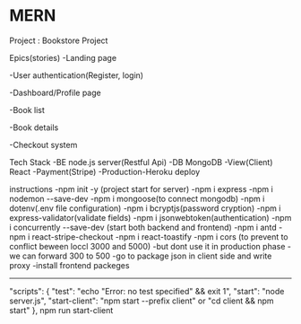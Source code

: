 # MERN

Project : Bookstore Project

Epics(stories)
-Landing page

-User authentication(Register, login)

-Dashboard/Profile page

-Book list

-Book details

-Checkout system

Tech Stack
-BE node.js server(Restful Api)
-DB MongoDB
-View(Client) React
-Payment(Stripe)
-Production-Heroku deploy

instructions
-npm init -y (project start for server)
-npm i express
-npm i nodemon --save-dev
-npm i mongoose(to connect mongodb)
-npm i dotenv(.env file configuration)
-npm i bcryptjs(password cryption)
-npm i express-validator(validate fields)
-npm i jsonwebtoken(authentication)
-npm i concurrently --save-dev (start both backend and frontend)
-npm i antd
-npm i react-stripe-checkout
-npm i react-toastify
-npm i cors (to prevent to conflict beween loccl 3000 and 5000)
-but dont use it in production phase
-we can forward 300 to 500
-go to package json in client side and write proxy
-install frontend packeges

---

"scripts": {
"test": "echo \"Error: no test specified\" && exit 1",
"start": "node server.js",
"start-client": "npm start --prefix client" or "cd client && npm start"
},
npm run start-client
